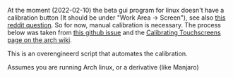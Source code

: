 At the moment (2022-02-10) the beta gui program for linux doesn't have a calibration button
(It should be under "Work Area -> Screen"), see also [this reddit question](https://www.reddit.com/r/XPpen/comments/s7ijo4/no_calibration_option_for_linux_artist_133_pro/).
So for now, manual calibration is necessary. 
The process below was taken from [this github issue](https://github.com/DIGImend/digimend-kernel-drivers/issues/221)
and the [Calibrating Touchscreens page on the arch wiki](https://wiki.archlinux.org/title/Calibrating_Touchscreen).

This is an overengineerd script that automates the calibration.

Assumes you are running Arch linux, or a derivative (like Manjaro)